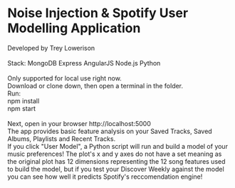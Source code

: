 # Noise Injection & Spotify User Modelling Application
Developed by Trey Lowerison<br />
<br />
Stack: MongoDB Express AngularJS Node.js Python<br />
<br />
Only supported for local use right now.<br />
Download or clone down, then open a terminal in the folder.<br />
Run:<br />
npm install<br />
npm start<br /><br />
Next, open in your browser http://localhost:5000<br />
The app provides basic feature analysis on your Saved Tracks, Saved Albums, Playlists and Recent Tracks.<br />
If you click "User Model", a Python script will run and build a model of your music preferences! The plot's x and y axes do not have a set meaning as the original plot has 12 dimensions representing the 12 song features used to build the model, but if you test your Discover Weekly against the model you can see how well it predicts Spotify's reccomendation engine!<br />
